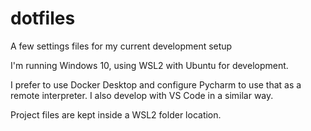 # dotfiles

A few settings files for my current development setup

I'm running Windows 10, using WSL2 with Ubuntu for development.

I prefer to use Docker Desktop and configure Pycharm to use that as a remote interpreter. I also develop with VS Code in a similar way.

Project files are kept inside a WSL2 folder location.
